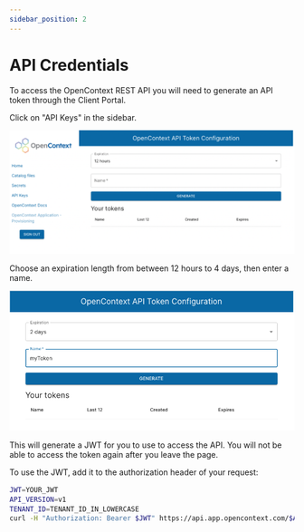 ```yaml
---
sidebar_position: 2
---
```


# API Credentials

To access the OpenContext REST API you will need to generate an API token through the Client Portal.

Click on "API Keys" in the sidebar.

![API Keys](./img/API_Keys_page.png)

Choose an expiration length from between 12 hours to 4 days, then enter a name.

![API token settings](./img/API_Token_settings.png)

This will generate a JWT for you to use to access the API. You will not be able to access the token again after you leave the page.

To use the JWT, add it to the authorization header of your request:

```bash
JWT=YOUR_JWT
API_VERSION=v1
TENANT_ID=TENANT_ID_IN_LOWERCASE
curl -H "Authorization: Bearer $JWT" https://api.app.opencontext.com/$API_VERSION/$TENANT_ID/api/rest/entities/team/scatter-ly/eng-squirrel
```
